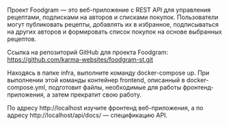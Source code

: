 Проект Foodgram — это веб-приложение с REST API для управления рецептами, подписками на авторов и списками покупок. Пользователи могут публиковать рецепты, добавлять их в избранное, подписываться на других авторов и формировать список покупок на основе выбранных рецептов.

Ссылка на репозиторий GitHub для проекта Foodgram: https://github.com/karma-websites/foodgram-st.git

Находясь в папке infra, выполните команду docker-compose up. При выполнении этой команды контейнер frontend, описанный в docker-compose.yml, подготовит файлы, необходимые для работы фронтенд-приложения, а затем прекратит свою работу.

По адресу http://localhost изучите фронтенд веб-приложения, а по адресу http://localhost/api/docs/ — спецификацию API.
